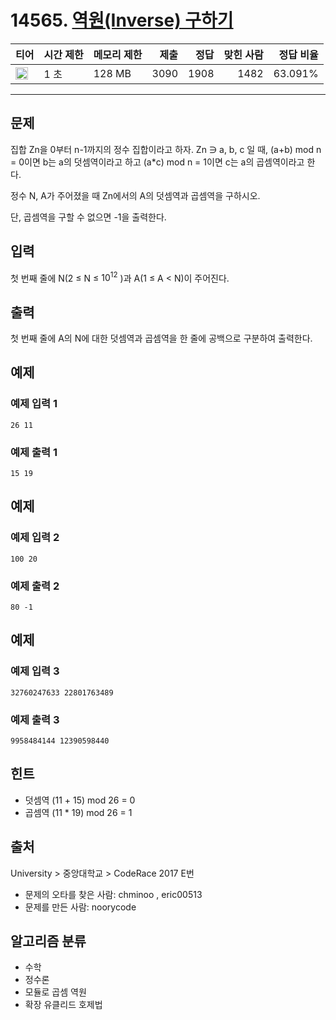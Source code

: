 # 14565. [역원(Inverse) 구하기](https://www.acmicpc.net/problem/14565)

| 티어                                                                  | 시간 제한 | 메모리 제한 | 제출 | 정답 | 맞힌 사람 | 정답 비율 |
| --------------------------------------------------------------------- | --------- | ----------- | ---: | ---: | --------: | --------: |
| <img src="https://static.solved.ac/tier_small/14.svg" width="20px" /> | 1 초      | 128 MB      | 3090 | 1908 |      1482 |   63.091% |

---

## 문제

집합 Zn을 0부터 n-1까지의 정수 집합이라고 하자. Zn ∋ a, b, c 일 때, (a+b) mod n = 0이면 b는 a의 덧셈역이라고 하고 (a\*c) mod n = 1이면 c는 a의 곱셈역이라고 한다.

정수 N, A가 주어졌을 때 Zn에서의 A의 덧셈역과 곱셈역을 구하시오.

단, 곱셈역을 구할 수 없으면 -1을 출력한다.

## 입력

첫 번째 줄에 N(2 ≤ N ≤ $10^{12}$
)과 A(1 ≤ A < N)이 주어진다.

## 출력

첫 번째 줄에 A의 N에 대한 덧셈역과 곱셈역을 한 줄에 공백으로 구분하여 출력한다.

## 예제

### 예제 입력 1

```
26 11
```

### 예제 출력 1

```
15 19
```

## 예제

### 예제 입력 2

```
100 20
```

### 예제 출력 2

```
80 -1
```

## 예제

### 예제 입력 3

```
32760247633 22801763489
```

### 예제 출력 3

```
9958484144 12390598440
```

## 힌트

- 덧셈역 (11 + 15) mod 26 = 0
- 곱셈역 (11 \* 19) mod 26 = 1

## 출처

University
\>
중앙대학교
\>
CodeRace 2017
E번

- 문제의 오타를 찾은 사람: chminoo , eric00513
- 문제를 만든 사람: noorycode

## 알고리즘 분류

- 수학
- 정수론
- 모듈로 곱셈 역원
- 확장 유클리드 호제법
